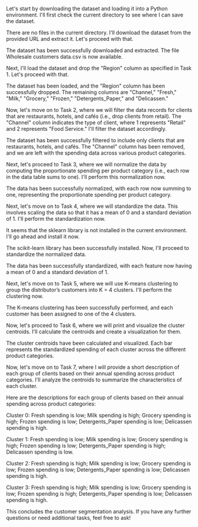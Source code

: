 Let's start by downloading the dataset and loading it into a Python environment. I'll first check the current directory to see where I can save the dataset.

There are no files in the current directory. I'll download the dataset from the provided URL and extract it. Let's proceed with that.

The dataset has been successfully downloaded and extracted. The file Wholesale customers data.csv is now available.


Next, I'll load the dataset and drop the "Region" column as specified in Task 1. Let's proceed with that.

The dataset has been loaded, and the "Region" column has been successfully dropped. The remaining columns are "Channel," "Fresh," "Milk," "Grocery," "Frozen," "Detergents_Paper," and "Delicassen."


Now, let's move on to Task 2, where we will filter the data records for clients that are restaurants, hotels, and cafés (i.e., drop clients from retail). The "Channel" column indicates the type of client, where 1 represents "Retail" and 2 represents "Food Service." I'll filter the dataset accordingly.

The dataset has been successfully filtered to include only clients that are restaurants, hotels, and cafés. The "Channel" column has been removed, and we are left with the spending data across various product categories.


Next, let's proceed to Task 3, where we will normalize the data by computing the proportionate spending per product category (i.e., each row in the data table sums to one). I'll perform this normalization now.

The data has been successfully normalized, with each row now summing to one, representing the proportionate spending per product category.


Next, let's move on to Task 4, where we will standardize the data. This involves scaling the data so that it has a mean of 0 and a standard deviation of 1. I'll perform the standardization now.

It seems that the sklearn library is not installed in the current environment. I'll go ahead and install it now.

The scikit-learn library has been successfully installed. Now, I'll proceed to standardize the normalized data.

The data has been successfully standardized, with each feature now having a mean of 0 and a standard deviation of 1.


Next, let's move on to Task 5, where we will use K-means clustering to group the distributor’s customers into K = 4 clusters. I'll perform the clustering now.

The K-means clustering has been successfully performed, and each customer has been assigned to one of the 4 clusters.


Now, let's proceed to Task 6, where we will print and visualize the cluster centroids. I'll calculate the centroids and create a visualization for them.

The cluster centroids have been calculated and visualized. Each bar represents the standardized spending of each cluster across the different product categories.


Now, let's move on to Task 7, where I will provide a short description of each group of clients based on their annual spending across product categories. I'll analyze the centroids to summarize the characteristics of each cluster.

Here are the descriptions for each group of clients based on their annual spending across product categories:


Cluster 0: Fresh spending is low; Milk spending is high; Grocery spending is high; Frozen spending is low; Detergents_Paper spending is low; Delicassen spending is high.

Cluster 1: Fresh spending is low; Milk spending is low; Grocery spending is high; Frozen spending is low; Detergents_Paper spending is high; Delicassen spending is low.

Cluster 2: Fresh spending is high; Milk spending is low; Grocery spending is low; Frozen spending is low; Detergents_Paper spending is low; Delicassen spending is high.

Cluster 3: Fresh spending is high; Milk spending is low; Grocery spending is low; Frozen spending is high; Detergents_Paper spending is low; Delicassen spending is high.


This concludes the customer segmentation analysis. If you have any further questions or need additional tasks, feel free to ask!